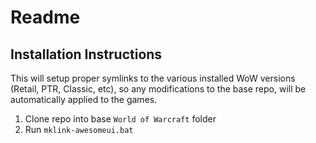 # Readme

## Installation Instructions

This will setup proper symlinks to the various installed WoW versions (Retail, PTR, Classic, etc), so
any modifications to the base repo, will be automatically applied to the games.

1. Clone repo into base `World of Warcraft` folder
2. Run `mklink-awesomeui.bat`
